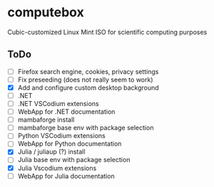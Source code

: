# computebox
Cubic-customized Linux Mint ISO for scientific computing purposes

## ToDo

- [ ] Firefox search engine, cookies, privacy settings
- [ ] Fix preseeding (does not really seem to work)
- [x] Add and configure custom desktop background
- [ ] .NET
- [ ] .NET VSCodium extensions
- [ ] WebApp for .NET documentation
- [ ] mambaforge install
- [ ] mambaforge base env with package selection
- [ ] Python VSCodium extensions
- [ ] WebApp for Python documentation
- [x] Julia / juliaup (?) install
- [ ] Julia base env with package selection
- [x] Julia Vscodium extensions
- [ ] WebApp for Julia documentation